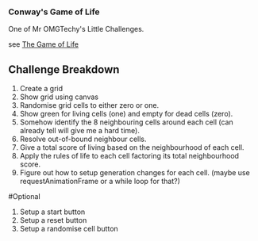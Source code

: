 ### Conway's Game of Life

One of Mr OMGTechy's Little Challenges.

see [The Game of Life](https://en.wikipedia.org/wiki/Conway%27s_Game_of_Life)

## Challenge Breakdown

1. Create a grid
2. Show grid using canvas
3. Randomise grid cells to either zero or one.
4. Show green for living cells (one) and empty for dead cells (zero).
5. Somehow identify the 8 neighbouring cells around each cell (can already tell will give me a hard time).
6. Resolve out-of-bound neighbour cells.
7. Give a total score of living based on the neighbourhood of each cell.
8. Apply the rules of life to each cell factoring its total neighbourhood score.
9. Figure out how to setup generation changes for each cell.
   (maybe use requestAnimationFrame or a while loop for that?)

#Optional

1. Setup a start button
2. Setup a reset button
3. Setup a randomise cell button
